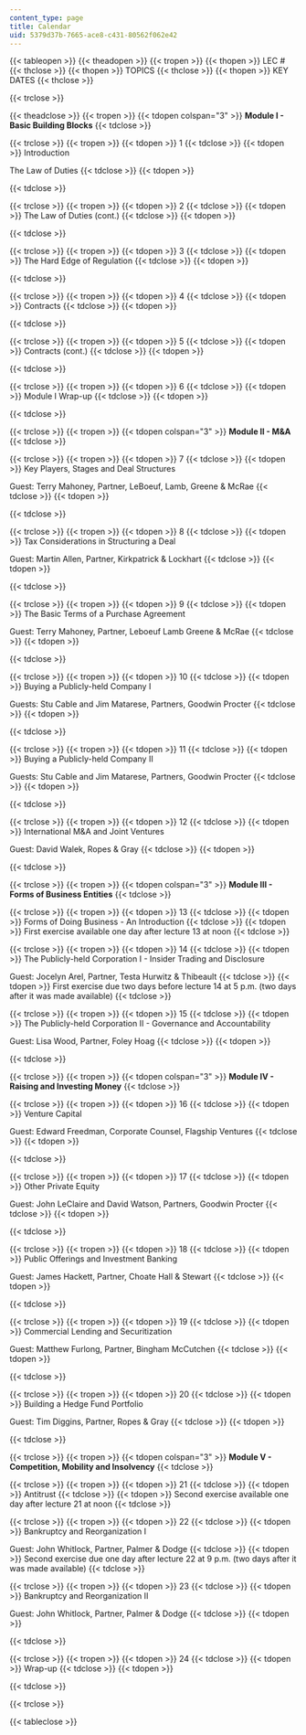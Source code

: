 ```yaml
---
content_type: page
title: Calendar
uid: 5379d37b-7665-ace8-c431-80562f062e42
---
```


{{< tableopen >}}
{{< theadopen >}}
{{< tropen >}}
{{< thopen >}}
LEC #
{{< thclose >}}
{{< thopen >}}
TOPICS
{{< thclose >}}
{{< thopen >}}
KEY DATES
{{< thclose >}}

{{< trclose >}}

{{< theadclose >}}
{{< tropen >}}
{{< tdopen colspan="3" >}}
**Module I - Basic Building Blocks**
{{< tdclose >}}

{{< trclose >}}
{{< tropen >}}
{{< tdopen >}}
1
{{< tdclose >}}
{{< tdopen >}}
Introduction  
  
The Law of Duties
{{< tdclose >}}
{{< tdopen >}}

{{< tdclose >}}

{{< trclose >}}
{{< tropen >}}
{{< tdopen >}}
2
{{< tdclose >}}
{{< tdopen >}}
The Law of Duties (cont.)
{{< tdclose >}}
{{< tdopen >}}

{{< tdclose >}}

{{< trclose >}}
{{< tropen >}}
{{< tdopen >}}
3
{{< tdclose >}}
{{< tdopen >}}
The Hard Edge of Regulation
{{< tdclose >}}
{{< tdopen >}}

{{< tdclose >}}

{{< trclose >}}
{{< tropen >}}
{{< tdopen >}}
4
{{< tdclose >}}
{{< tdopen >}}
Contracts
{{< tdclose >}}
{{< tdopen >}}

{{< tdclose >}}

{{< trclose >}}
{{< tropen >}}
{{< tdopen >}}
5
{{< tdclose >}}
{{< tdopen >}}
Contracts (cont.)
{{< tdclose >}}
{{< tdopen >}}

{{< tdclose >}}

{{< trclose >}}
{{< tropen >}}
{{< tdopen >}}
6
{{< tdclose >}}
{{< tdopen >}}
Module I Wrap-up
{{< tdclose >}}
{{< tdopen >}}

{{< tdclose >}}

{{< trclose >}}
{{< tropen >}}
{{< tdopen colspan="3" >}}
**Module II - M&A**
{{< tdclose >}}

{{< trclose >}}
{{< tropen >}}
{{< tdopen >}}
7
{{< tdclose >}}
{{< tdopen >}}
Key Players, Stages and Deal Structures  
  
Guest: Terry Mahoney, Partner, LeBoeuf, Lamb, Greene & McRae
{{< tdclose >}}
{{< tdopen >}}

{{< tdclose >}}

{{< trclose >}}
{{< tropen >}}
{{< tdopen >}}
8
{{< tdclose >}}
{{< tdopen >}}
Tax Considerations in Structuring a Deal  
  
Guest: Martin Allen, Partner, Kirkpatrick & Lockhart
{{< tdclose >}}
{{< tdopen >}}

{{< tdclose >}}

{{< trclose >}}
{{< tropen >}}
{{< tdopen >}}
9
{{< tdclose >}}
{{< tdopen >}}
The Basic Terms of a Purchase Agreement  
  
Guest: Terry Mahoney, Partner, Leboeuf Lamb Greene & McRae
{{< tdclose >}}
{{< tdopen >}}

{{< tdclose >}}

{{< trclose >}}
{{< tropen >}}
{{< tdopen >}}
10
{{< tdclose >}}
{{< tdopen >}}
Buying a Publicly-held Company I  
  
Guests: Stu Cable and Jim Matarese, Partners, Goodwin Procter
{{< tdclose >}}
{{< tdopen >}}

{{< tdclose >}}

{{< trclose >}}
{{< tropen >}}
{{< tdopen >}}
11
{{< tdclose >}}
{{< tdopen >}}
Buying a Publicly-held Company II  
  
Guests: Stu Cable and Jim Matarese, Partners, Goodwin Procter
{{< tdclose >}}
{{< tdopen >}}

{{< tdclose >}}

{{< trclose >}}
{{< tropen >}}
{{< tdopen >}}
12
{{< tdclose >}}
{{< tdopen >}}
International M&A and Joint Ventures  
  
Guest: David Walek, Ropes & Gray
{{< tdclose >}}
{{< tdopen >}}

{{< tdclose >}}

{{< trclose >}}
{{< tropen >}}
{{< tdopen colspan="3" >}}
**Module III - Forms of Business Entities**
{{< tdclose >}}

{{< trclose >}}
{{< tropen >}}
{{< tdopen >}}
13
{{< tdclose >}}
{{< tdopen >}}
Forms of Doing Business - An Introduction
{{< tdclose >}}
{{< tdopen >}}
First exercise available one day after lecture 13 at noon
{{< tdclose >}}

{{< trclose >}}
{{< tropen >}}
{{< tdopen >}}
14
{{< tdclose >}}
{{< tdopen >}}
The Publicly-held Corporation I - Insider Trading and Disclosure  
  
Guest: Jocelyn Arel, Partner, Testa Hurwitz & Thibeault
{{< tdclose >}}
{{< tdopen >}}
First exercise due two days before lecture 14 at 5 p.m. (two days after it was made available)
{{< tdclose >}}

{{< trclose >}}
{{< tropen >}}
{{< tdopen >}}
15
{{< tdclose >}}
{{< tdopen >}}
The Publicly-held Corporation II - Governance and Accountability  
  
Guest: Lisa Wood, Partner, Foley Hoag
{{< tdclose >}}
{{< tdopen >}}

{{< tdclose >}}

{{< trclose >}}
{{< tropen >}}
{{< tdopen colspan="3" >}}
**Module IV - Raising and Investing Money**
{{< tdclose >}}

{{< trclose >}}
{{< tropen >}}
{{< tdopen >}}
16
{{< tdclose >}}
{{< tdopen >}}
Venture Capital  
  
Guest: Edward Freedman, Corporate Counsel, Flagship Ventures
{{< tdclose >}}
{{< tdopen >}}

{{< tdclose >}}

{{< trclose >}}
{{< tropen >}}
{{< tdopen >}}
17
{{< tdclose >}}
{{< tdopen >}}
Other Private Equity  
  
Guest: John LeClaire and David Watson, Partners, Goodwin Procter
{{< tdclose >}}
{{< tdopen >}}

{{< tdclose >}}

{{< trclose >}}
{{< tropen >}}
{{< tdopen >}}
18
{{< tdclose >}}
{{< tdopen >}}
Public Offerings and Investment Banking  
  
Guest: James Hackett, Partner, Choate Hall & Stewart
{{< tdclose >}}
{{< tdopen >}}

{{< tdclose >}}

{{< trclose >}}
{{< tropen >}}
{{< tdopen >}}
19
{{< tdclose >}}
{{< tdopen >}}
Commercial Lending and Securitization  
  
Guest: Matthew Furlong, Partner, Bingham McCutchen
{{< tdclose >}}
{{< tdopen >}}

{{< tdclose >}}

{{< trclose >}}
{{< tropen >}}
{{< tdopen >}}
20
{{< tdclose >}}
{{< tdopen >}}
Building a Hedge Fund Portfolio  
  
Guest: Tim Diggins, Partner, Ropes & Gray
{{< tdclose >}}
{{< tdopen >}}

{{< tdclose >}}

{{< trclose >}}
{{< tropen >}}
{{< tdopen colspan="3" >}}
**Module V - Competition, Mobility and Insolvency**
{{< tdclose >}}

{{< trclose >}}
{{< tropen >}}
{{< tdopen >}}
21
{{< tdclose >}}
{{< tdopen >}}
Antitrust
{{< tdclose >}}
{{< tdopen >}}
Second exercise available one day after lecture 21 at noon
{{< tdclose >}}

{{< trclose >}}
{{< tropen >}}
{{< tdopen >}}
22
{{< tdclose >}}
{{< tdopen >}}
Bankruptcy and Reorganization I  
  
Guest: John Whitlock, Partner, Palmer & Dodge
{{< tdclose >}}
{{< tdopen >}}
Second exercise due one day after lecture 22 at 9 p.m. (two days after it was made available)
{{< tdclose >}}

{{< trclose >}}
{{< tropen >}}
{{< tdopen >}}
23
{{< tdclose >}}
{{< tdopen >}}
Bankruptcy and Reorganization II  
  
Guest: John Whitlock, Partner, Palmer & Dodge
{{< tdclose >}}
{{< tdopen >}}

{{< tdclose >}}

{{< trclose >}}
{{< tropen >}}
{{< tdopen >}}
24
{{< tdclose >}}
{{< tdopen >}}
Wrap-up
{{< tdclose >}}
{{< tdopen >}}

{{< tdclose >}}

{{< trclose >}}

{{< tableclose >}}